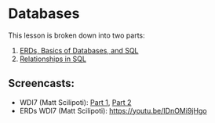 # Databases

This lesson is broken down into two parts:

1. [ERDs, Basics of Databases, and SQL](sql_basics.md)
2. [Relationships in SQL](sql_relationships.md)

## Screencasts:

- WDI7 (Matt Scilipoti): [Part 1](https://youtu.be/cuPXKDMEhKw), [Part 2](https://youtu.be/wQtBDerdyKw)
- ERDs WDI7 (Matt Scilipoti): https://youtu.be/IDnOMi9jHgo
